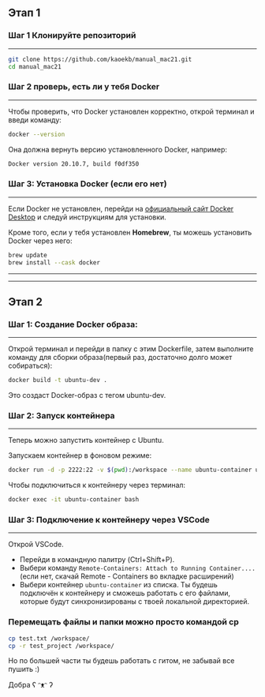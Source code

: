 ## Этап 1

### Шаг 1 Клонируйте репозиторий
---
```bash
git clone https://github.com/kaoekb/manual_mac21.git
cd manual_mac21
```

### Шаг 2 проверь, есть ли у тебя Docker
---

Чтобы проверить, что Docker установлен корректно, открой терминал и введи команду:

```bash
docker --version
```
Она должна вернуть версию установленного Docker, например:

```bash
Docker version 20.10.7, build f0df350
```

### Шаг 3: Установка Docker (если его нет)
---

Если Docker не установлен, перейди на [официальный сайт Docker Desktop](https://www.docker.com/products/docker-desktop) и следуй инструкциям для установки.

Кроме того, если у тебя установлен **Homebrew**, ты можешь установить Docker через него:

```bash
brew update
brew install --cask docker
```
---
---
## Этап 2 
### Шаг 1: Создание Docker образа:
---

Открой терминал и перейди в папку с этим Dockerfile, затем выполните команду для сборки образа(первый раз, достаточно долго может собираться):
```bash
docker build -t ubuntu-dev . 
```
Это создаст Docker-образ с тегом ubuntu-dev.

### Шаг 2: Запуск контейнера
---
Теперь можно запустить контейнер с Ubuntu.

Запускаем контейнер в фоновом режиме:

```bash
docker run -d -p 2222:22 -v $(pwd):/workspace --name ubuntu-container ubuntu-dev
```

Чтобы подключиться к контейнеру через терминал:

```bash
docker exec -it ubuntu-container bash
```

### Шаг 3: Подключение к контейнеру через VSCode
---
Открой VSCode.
- Перейди в командную палитру (Ctrl+Shift+P).
- Выбери команду `Remote-Containers: Attach to Running Container....` (если нет, скачай Remote - Containers во вкладке расширений)
- Выбери контейнер `ubuntu-container` из списка.
Ты будешь подключён к контейнеру и сможешь работать с его файлами, которые будут синхронизированы с твоей локальной директорией.

### Перемещать файлы и папки можно просто командой cp

```bash
cp test.txt /workspace/
cp -r test_project /workspace/
```

Но по большей части ты будешь работать с гитом, не забывай все пушить :) 

Добра ʕ ᵔᴥᵔ ʔ